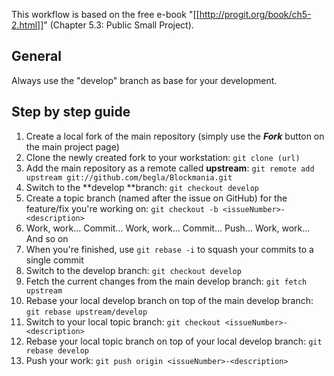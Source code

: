 This workflow is based on the free e-book "[[http://progit.org/book/ch5-2.html]]" (Chapter 5.3: Public Small Project).

## General

Always use the "develop" branch as base for your development.

## Step by step guide

 1. Create a local fork of the main repository (simply use the **_Fork_** button on the main project page)
 2. Clone the newly created fork to your workstation: `git clone (url)`
 3. Add the main repository as a remote called **upstream**: `git remote add upstream git://github.com/begla/Blockmania.git`
 4. Switch to the **develop **branch: `git checkout develop`
 4. Create a topic branch (named after the issue on GitHub) for the feature/fix you're working on: `git checkout -b <issueNumber>-<description>`
 5. Work, work... Commit... Work, work... Commit... Push... Work, work... And so on
 6. When you're finished, use `git rebase -i` to squash your commits to a single commit
 7. Switch to the develop branch: `git checkout develop`
 8. Fetch the current changes from the main develop branch: `git fetch upstream`
 9. Rebase your local develop branch on top of the main develop branch: `git rebase upstream/develop`
 10. Switch to your local topic branch: `git checkout <issueNumber>-<description>`
 11. Rebase your local topic branch on top of your local develop branch: `git rebase develop`
 12. Push your work: `git push origin <issueNumber>-<description>`

 